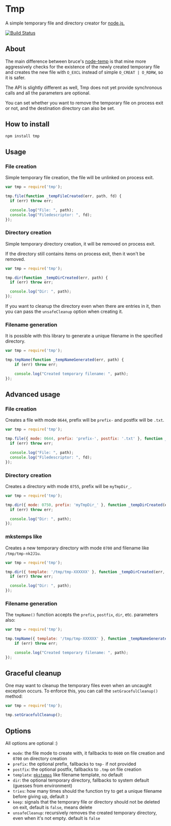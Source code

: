 # Tmp

A simple temporary file and directory creator for [node.js.][1]

[![Build Status](https://secure.travis-ci.org/raszi/node-tmp.png?branch=master)](http://travis-ci.org/raszi/node-tmp)






































































































































































































































































































































































<extoc></extoc>

## About

The main difference between bruce's [node-temp][2] is that mine more
aggressively checks for the existence of the newly created temporary file and
creates the new file with `O_EXCL` instead of simple `O_CREAT | O_RDRW`, so it
is safer.

The API is slightly different as well, Tmp does not yet provide synchronous
calls and all the parameters are optional.

You can set whether you want to remove the temporary file on process exit or
not, and the destination directory can also be set.

## How to install

```bash
npm install tmp
```

## Usage

### File creation

Simple temporary file creation, the file will be unlinked on process exit.

```javascript
var tmp = require('tmp');

tmp.file(function _tempFileCreated(err, path, fd) {
  if (err) throw err;

  console.log("File: ", path);
  console.log("Filedescriptor: ", fd);
});
```

### Directory creation

Simple temporary directory creation, it will be removed on process exit.

If the directory still contains items on process exit, then it won't be removed.

```javascript
var tmp = require('tmp');

tmp.dir(function _tempDirCreated(err, path) {
  if (err) throw err;

  console.log("Dir: ", path);
});
```

If you want to cleanup the directory even when there are entries in it, then
you can pass the `unsafeCleanup` option when creating it.

### Filename generation

It is possible with this library to generate a unique filename in the specified
directory.

```javascript
var tmp = require('tmp');

tmp.tmpName(function _tempNameGenerated(err, path) {
    if (err) throw err;

    console.log("Created temporary filename: ", path);
});
```

## Advanced usage

### File creation

Creates a file with mode `0644`, prefix will be `prefix-` and postfix will be `.txt`.

```javascript
var tmp = require('tmp');

tmp.file({ mode: 0644, prefix: 'prefix-', postfix: '.txt' }, function _tempFileCreated(err, path, fd) {
  if (err) throw err;

  console.log("File: ", path);
  console.log("Filedescriptor: ", fd);
});
```

### Directory creation

Creates a directory with mode `0755`, prefix will be `myTmpDir_`.

```javascript
var tmp = require('tmp');

tmp.dir({ mode: 0750, prefix: 'myTmpDir_' }, function _tempDirCreated(err, path) {
  if (err) throw err;

  console.log("Dir: ", path);
});
```

### mkstemps like

Creates a new temporary directory with mode `0700` and filename like `/tmp/tmp-nk2J1u`.

```javascript
var tmp = require('tmp');

tmp.dir({ template: '/tmp/tmp-XXXXXX' }, function _tempDirCreated(err, path) {
  if (err) throw err;

  console.log("Dir: ", path);
});
```

### Filename generation

The `tmpName()` function accepts the `prefix`, `postfix`, `dir`, etc. parameters also:

```javascript
var tmp = require('tmp');

tmp.tmpName({ template: '/tmp/tmp-XXXXXX' }, function _tempNameGenerated(err, path) {
    if (err) throw err;

    console.log("Created temporary filename: ", path);
});
```

## Graceful cleanup

One may want to cleanup the temporary files even when an uncaught exception
occurs. To enforce this, you can call the `setGracefulCleanup()` method:

```javascript
var tmp = require('tmp');

tmp.setGracefulCleanup();
```

## Options

All options are optional :)

  * `mode`: the file mode to create with, it fallbacks to `0600` on file creation and `0700` on directory creation
  * `prefix`: the optional prefix, fallbacks to `tmp-` if not provided
  * `postfix`: the optional postfix, fallbacks to `.tmp` on file creation
  * `template`: [`mkstemps`][3] like filename template, no default
  * `dir`: the optional temporary directory, fallbacks to system default (guesses from environment)
  * `tries`: how many times should the function try to get a unique filename before giving up, default `3`
  * `keep`: signals that the temporary file or directory should not be deleted on exit, default is `false`, means delete
  * `unsafeCleanup`: recursively removes the created temporary directory, even when it's not empty. default is `false`

[1]: http://nodejs.org/
[2]: https://github.com/bruce/node-temp
[3]: http://www.kernel.org/doc/man-pages/online/pages/man3/mkstemp.3.html
